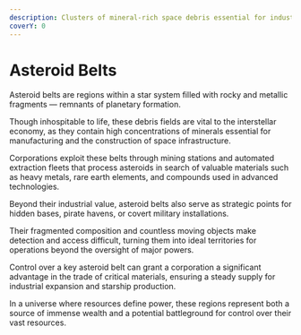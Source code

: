 ```yaml
---
description: Clusters of mineral-rich space debris essential for industrial supply chains.
coverY: 0
---
```


# Asteroid Belts

Asteroid belts are regions within a star system filled with rocky and metallic fragments — remnants of planetary formation.

Though inhospitable to life, these debris fields are vital to the interstellar economy, as they contain high concentrations of minerals essential for manufacturing and the construction of space infrastructure.

Corporations exploit these belts through mining stations and automated extraction fleets that process asteroids in search of valuable materials such as heavy metals, rare earth elements, and compounds used in advanced technologies.

Beyond their industrial value, asteroid belts also serve as strategic points for hidden bases, pirate havens, or covert military installations.

Their fragmented composition and countless moving objects make detection and access difficult, turning them into ideal territories for operations beyond the oversight of major powers.

Control over a key asteroid belt can grant a corporation a significant advantage in the trade of critical materials, ensuring a steady supply for industrial expansion and starship production.

In a universe where resources define power, these regions represent both a source of immense wealth and a potential battleground for control over their vast resources.

